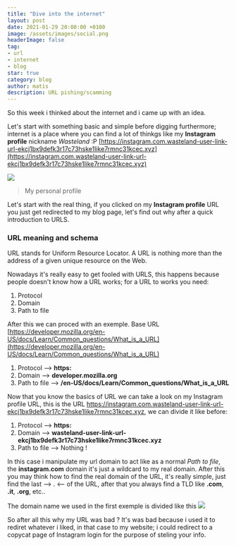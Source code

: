 ```yaml
---
title: "Dive into the internet"
layout: post
date: 2021-01-29 20:00:00 +0100
image: /assets/images/social.png
headerImage: false
tag:
- url
- internet
- blog
star: true
category: blog
author: matis
description: URL pishing/scamming
---
```

So this week i thinked about the internet and i came up with an idea.

Let's start with something basic and simple before digging furthermore; internet is a place where you can find a lot of thinkgs like my **Instagram profile** nickname _Wasteland_ :P
[https://instagram.com.wasteland-user-link-url-ekcj1bx9defk3r17c73hske1like7rmnc31kcec.xyz](https://instagram.com.wasteland-user-link-url-ekcj1bx9defk3r17c73hske1like7rmnc31kcec.xyz)


![](https://i.imgur.com/qWsbHBl.png)

> My personal profile

Let's start with the real thing, if you clicked on my **Instagram profile** URL you just get redirected to my blog page, let's find out why after a quick introduction to URLS.
### URL meaning and schema
URL stands for Uniform Resource Locator. A URL is nothing more than the address of a given unique resource on the Web.

Nowadays it's really easy to get fooled with URLS, this happens because people doesn't know how a URL works;
for a URL to works you need:
1. Protocol
2. Domain
3. Path to file

After this we can proced with an exemple.
Base URL [https://developer.mozilla.org/en-US/docs/Learn/Common_questions/What_is_a_URL](https://developer.mozilla.org/en-US/docs/Learn/Common_questions/What_is_a_URL)
1. Protocol --> **https:**
2. Domain --> **developer[]().mozilla.org**
3. Path to file --> **/en-US/docs/Learn/Common_questions/What_is_a_URL**

Now that you know the basics of URL we can take a look on my Instagram profile URL,
this is the URL https://instagram.com.wasteland-user-link-url-ekcj1bx9defk3r17c73hske1like7rmnc31kcec.xyz, we can divide it like before:

1. Protocol --> **https:**
2. Domain --> **wasteland-user-link-url-ekcj1bx9defk3r17c73hske1like7rmnc31kcec[]().xyz**
3. Path to file --> Nothing !

In this case i manipulate my url domain to act like as a normal _Path to file_, the **instagram[]().com** domain it's just a wildcard to my real domain.
After this you may think how to find the real domain of the URL, it's really simple, just find the last --> . <-- of the URL, after that you always find a TLD like **.com**, **.it**, **.org**, etc..

The domain name we used in the first exemple is divided like this
![](https://developer.mozilla.org/en-US/docs/Learn/Common_questions/What_is_a_domain_name/structure.png)

So after all this why my URL was bad ?
It's was bad because i used it to rediret whatever i liked, in that case to my website; i could redirect to a copycat page of Instagram login for the purpose of steling your info.

